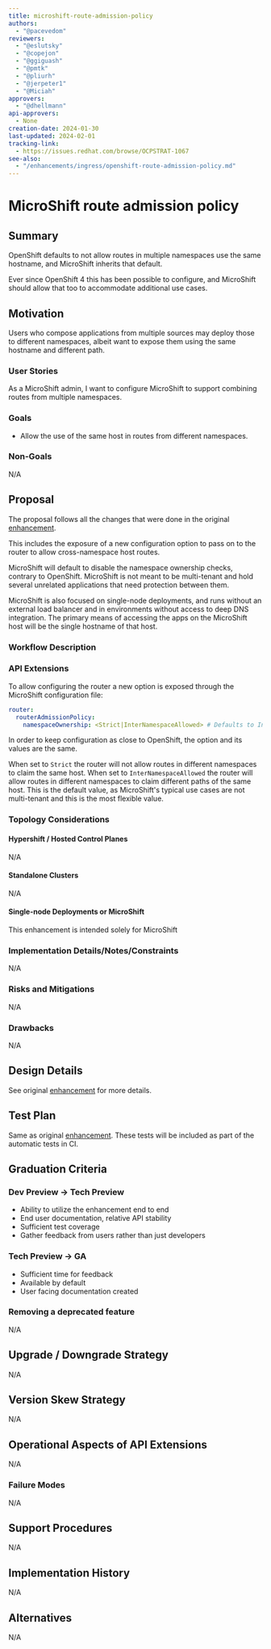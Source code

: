 ```yaml
---
title: microshift-route-admission-policy
authors:
  - "@pacevedom"
reviewers:
  - "@eslutsky"
  - "@copejon"
  - "@ggiguash"
  - "@pmtk"
  - "@pliurh"
  - "@jerpeter1"
  - "@Miciah"
approvers:
  - "@dhellmann"
api-approvers:
  - None
creation-date: 2024-01-30
last-updated: 2024-02-01
tracking-link:
  - https://issues.redhat.com/browse/OCPSTRAT-1067
see-also:
  - "/enhancements/ingress/openshift-route-admission-policy.md"
---
```


# MicroShift route admission policy
## Summary
OpenShift defaults to not allow routes in multiple namespaces use the same
hostname, and MicroShift inherits that default.

Ever since OpenShift 4 this has been possible to configure, and MicroShift
should allow that too to accommodate additional use cases.

## Motivation
Users who compose applications from multiple sources may deploy those to
different namespaces, albeit want to expose them using the same hostname and
different path.

### User Stories
As a MicroShift admin, I want to configure MicroShift to support combining
routes from multiple namespaces.

### Goals
- Allow the use of the same host in routes from different namespaces.

### Non-Goals
N/A

## Proposal
The proposal follows all the changes that were done in the original
[enhancement](https://github.com/openshift/enhancements/blob/master/enhancements/ingress/openshift-route-admission-policy.md).

This includes the exposure of a new configuration option to pass on to the
router to allow cross-namespace host routes.

MicroShift will default to disable the namespace ownership checks, contrary to
OpenShift. MicroShift is not meant to be multi-tenant and hold several
unrelated applications that need protection between them.

MicroShift is also focused on single-node deployments, and runs without an
external load balancer and in environments without access to deep DNS
integration. The primary means of accessing the apps on the MicroShift host
will be the single hostname of that host.

### Workflow Description

### API Extensions
To allow configuring the router a new option is exposed through the MicroShift
configuration file:
```yaml
router:
  routerAdmissionPolicy:
    namespaceOwnership: <Strict|InterNamespaceAllowed> # Defaults to InterNamespaceAllowed.
```

In order to keep configuration as close to OpenShift, the option and its values
are the same.

When set to `Strict` the router will not allow routes in different namespaces
to claim the same host.
When set to `InterNamespaceAllowed` the router will allow routes in different
namespaces to claim different paths of the same host. This is the default
value, as MicroShift's typical use cases are not multi-tenant and this is the
most flexible value.

### Topology Considerations
#### Hypershift / Hosted Control Planes
N/A

#### Standalone Clusters
N/A

#### Single-node Deployments or MicroShift
This enhancement is intended solely for MicroShift

### Implementation Details/Notes/Constraints
N/A

### Risks and Mitigations
N/A

### Drawbacks
N/A

## Design Details
See original [enhancement](https://github.com/openshift/enhancements/enhancements/ingress/openshift-route-admission-policy.md)
for more details.

## Test Plan
Same as original [enhancement](https://github.com/openshift/enhancements/enhancements/ingress/openshift-route-admission-policy.md).
These tests will be included as part of the automatic tests in CI.

## Graduation Criteria
### Dev Preview -> Tech Preview
- Ability to utilize the enhancement end to end
- End user documentation, relative API stability
- Sufficient test coverage
- Gather feedback from users rather than just developers

### Tech Preview -> GA
- Sufficient time for feedback
- Available by default
- User facing documentation created

### Removing a deprecated feature
N/A

## Upgrade / Downgrade Strategy
N/A

## Version Skew Strategy
N/A

## Operational Aspects of API Extensions
N/A

### Failure Modes
N/A

## Support Procedures
N/A

## Implementation History
N/A

## Alternatives
N/A

